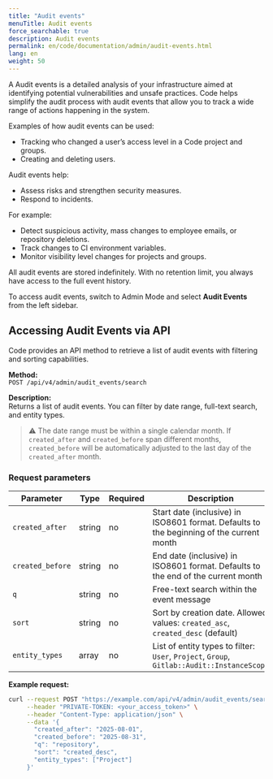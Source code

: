 ```yaml
---
title: "Audit events"
menuTitle: Audit events
force_searchable: true
description: Audit events
permalink: en/code/documentation/admin/audit-events.html
lang: en
weight: 50
---
```


A Audit events is a detailed analysis of your infrastructure aimed at identifying potential vulnerabilities and unsafe practices. Code helps simplify the audit process with audit events that allow you to track a wide range of actions happening in the system.

Examples of how audit events can be used:

- Tracking who changed a user’s access level in a Code project and groups.
- Creating and deleting users.

Audit events help:

- Assess risks and strengthen security measures.
- Respond to incidents.

For example:

- Detect suspicious activity, mass changes to employee emails, or repository deletions.
- Track changes to CI environment variables.
- Monitor visibility level changes for projects and groups.

All audit events are stored indefinitely. With no retention limit, you always have access to the full event history.

To access audit events, switch to Admin Mode and select **Audit Events** from the left sidebar.

## Accessing Audit Events via API

Code provides an API method to retrieve a list of audit events with filtering and sorting capabilities.

**Method:**  
`POST /api/v4/admin/audit_events/search`

**Description:**  
Returns a list of audit events. You can filter by date range, full-text search, and entity types.  
> ⚠️ The date range must be within a single calendar month. If `created_after` and `created_before` span different months, `created_before` will be automatically adjusted to the last day of the `created_after` month.

### Request parameters

| Parameter         | Type    | Required | Description                                                                                       |
|-------------------|---------|----------|---------------------------------------------------------------------------------------------------|
| `created_after`   | string  | no       | Start date (inclusive) in ISO8601 format. Defaults to the beginning of the current month          |
| `created_before`  | string  | no       | End date (inclusive) in ISO8601 format. Defaults to the end of the current month                  |
| `q`               | string  | no       | Free-text search within the event message                                                         |
| `sort`            | string  | no       | Sort by creation date. Allowed values: `created_asc`, `created_desc` (default)                   |
| `entity_types`    | array   | no       | List of entity types to filter: `User`, `Project`, `Group`, `Gitlab::Audit::InstanceScope`       |

**Example request:**

```bash
curl --request POST "https://example.com/api/v4/admin/audit_events/search" \
     --header "PRIVATE-TOKEN: <your_access_token>" \
     --header "Content-Type: application/json" \
     --data '{
       "created_after": "2025-08-01",
       "created_before": "2025-08-31",
       "q": "repository",
       "sort": "created_desc",
       "entity_types": ["Project"]
     }'
```